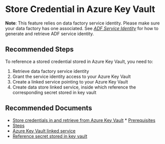 <properties
	pageTitle="Store credentials in Azure Key Vault"
	description="Store credentials for data store and computes in AKV"
	infoBubbleText=""
	authors="chez-charlie"
	ms.author="chez"
	articleId=""
	diagnosticScenario=""
	selfHelpType="generic"
	supportTopicIds="32629445"
	resourceTags=""
	productPesIds="15613"
	cloudEnvironments="public"
/>

# Store Credential in Azure Key Vault

__Note__: This feature relies on data factory service identity. Please make sure your data factory has one associated. See [_ADF Service Identity_](https://docs.microsoft.com/azure/data-factory/data-factory-service-identity) for how to generate and retrieve ADF service identity.

## **Recommended Steps**

To reference a stored credential stored in Azure Key Vault, you need to:

1. Retrieve data factory service identity
1. Grant the service identity access to your Azure Key Vault
1. Create a linked service pointing to your Azure Key Vault
1. Create data store linked service, inside which reference the corresponding secret stored in key vault

## **Recommended Documents**

* [Store credentials in and retrieve from Azure Key Vault](https://docs.microsoft.com/azure/data-factory/store-credentials-in-key-vault) * [Prerequisites](https://docs.microsoft.com/azure/data-factory/store-credentials-in-key-vault#prerequisites) <br>
* [Steps](https://docs.microsoft.com/azure/data-factory/store-credentials-in-key-vault#steps) <br>
* [Azure Key Vault linked service](https://docs.microsoft.com/azure/data-factory/store-credentials-in-key-vault#azure-key-vault-linked-service) <br>
* [Reference secret stored in key vault](https://docs.microsoft.com/azure/data-factory/store-credentials-in-key-vault#reference-secret-stored-in-key-vault) <br>
